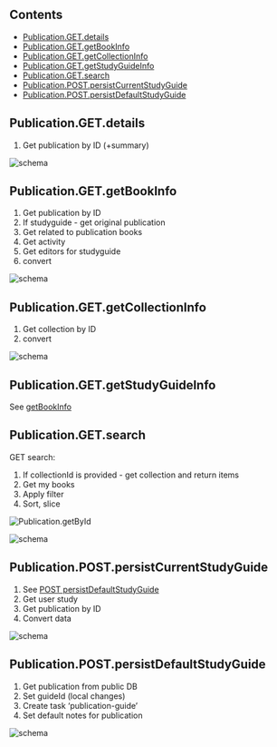## Contents

* [Publication.GET.details](#publicationgetdetails)
* [Publication.GET.getBookInfo](#publicationgetgetbookinfo)
* [Publication.GET.getCollectionInfo](#publicationgetgetcollectioninfo)
* [Publication.GET.getStudyGuideInfo](#publicationgetgetstudyguideinfo)
* [Publication.GET.search](#publicationgetsearch)
* [Publication.POST.persistCurrentStudyGuide](#publicationpostpersistcurrentstudyguide)
* [Publication.POST.persistDefaultStudyGuide](#publicationpostpersistdefaultstudyguide)


## Publication.GET.details

1. Get publication by ID (+summary)

![schema](../diagrams/Publication.GET.details.png)  


## Publication.GET.getBookInfo


1. Get publication by ID
1. If studyguide - get original publication
1. Get related to publication books
1. Get activity
1. Get editors for studyguide
1. convert

![schema](../diagrams/Publication.GET.getBookInfo.png)  


## Publication.GET.getCollectionInfo

1. Get collection by ID
2. convert

![schema](../diagrams/Publication.GET.getCollectionInfo.png)  


## Publication.GET.getStudyGuideInfo

See [getBookInfo](#publicationgetgetbookinfo)


## Publication.GET.search

GET search:

1. If collectionId is provided - get collection and return items
2. Get my books
3. Apply filter
4. Sort, slice


![Publication.getById](../diagrams/Publication.getById.png)

![schema](../diagrams/Publication.GET.search.png)  


## Publication.POST.persistCurrentStudyGuide

1. See [POST persistDefaultStudyGuide](#publication-post-persistdefaultstudyguide)
2. Get user study
3. Get publication by ID
4. Convert data

![schema](../diagrams/Publication.POST.persistCurrentStudyGuide.png)  


## Publication.POST.persistDefaultStudyGuide

1. Get publication from public DB
2. Set guideId (local changes)
3. Create task ‘publication-guide’
4. Set default notes for publication

![schema](../diagrams/Publication.POST.persistDefaultStudyGuide.png)  


